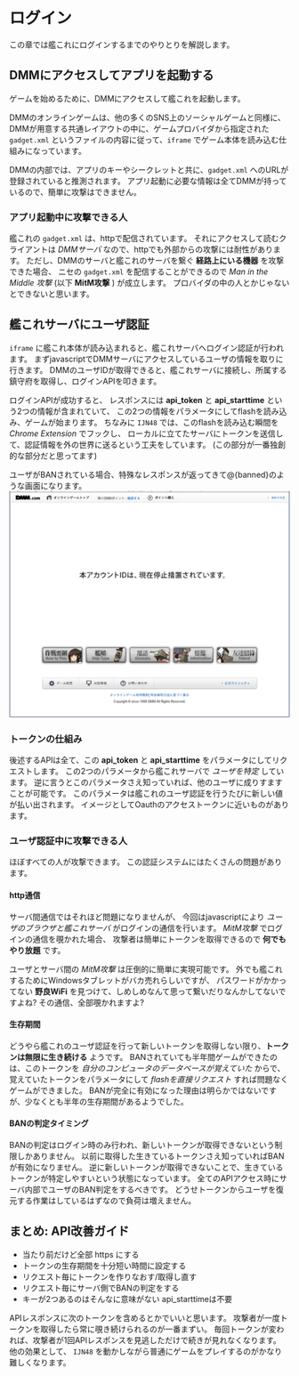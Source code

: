# ログイン

この章では艦これにログインするまでのやりとりを解説します。

## DMMにアクセスしてアプリを起動する

ゲームを始めるために、DMMにアクセスして艦これを起動します。

DMMのオンラインゲームは、他の多くのSNS上のソーシャルゲームと同様に、
DMMが用意する共通レイアウトの中に、ゲームプロバイダから指定された `gadget.xml` というファイルの内容に従って、`iframe` でゲーム本体を読み込む仕組みになっています。

DMMの内部では、アプリのキーやシークレットと共に、`gadget.xml` へのURLが登録されていると推測されます。
アプリ起動に必要な情報は全てDMMが持っているので、簡単に攻撃はできません。

### アプリ起動中に攻撃できる人

艦これの `gadget.xml` は、httpで配信されています。
それにアクセスして読むクライアントは *DMMサーバ* なので、httpでも外部からの攻撃には耐性があります。
ただし、DMMのサーバと艦これのサーバを繋ぐ **経路上にいる機器** を攻撃できた場合、
ニセの `gadget.xml` を配信することができるので *Man in the Middle 攻撃* (以下 **MitM攻撃** ) が成立します。
プロバイダの中の人とかじゃないとできないと思います。

## 艦これサーバにユーザ認証

`iframe` に艦これ本体が読み込まれると、艦これサーバへログイン認証が行われます。
まずjavascriptでDMMサーバにアクセスしているユーザの情報を取りに行きます。
DMMのユーザIDが取得できると、艦これサーバに接続し、所属する鎮守府を取得し、ログインAPIを叩きます。

ログインAPIが成功すると、
レスポンスには **api_token** と **api_starttime** という2つの情報が含まれていて、
この2つの情報をパラメータにしてflashを読み込み、ゲームが始まります。
ちなみに `IJN48` では、このflashを読み込む瞬間を *Chrome Extension* でフックし、
ローカルに立てたサーバにトークンを送信して、認証情報を外の世界に送るという工夫をしています。
(この部分が一番独創的な部分だと思ってます)

ユーザがBANされている場合、特殊なレスポンスが返ってきて@<img>{banned}のような画面になります。
![BAN画面](images/banned.png)

### トークンの仕組み

後述するAPIは全て、この **api_token** と **api_starttime** をパラメータにしてリクエストします。
この2つのパラメータから艦これサーバで *ユーザを特定* しています。
逆に言うとこのパラメータさえ知っていれば、他のユーザに成りすますことが可能です。
このパラメータは艦これのユーザ認証を行うたびに新しい値が払い出されます。
イメージとしてOauthのアクセストークンに近いものがあります。

### ユーザ認証中に攻撃できる人

ほぼすべての人が攻撃できます。
この認証システムにはたくさんの問題があります。

#### http通信

サーバ間通信ではそれほど問題になりませんが、
今回はjavascriptにより *ユーザのブラウザと艦これサーバ* がログインの通信を行います。
*MitM攻撃* でログインの通信を覗かれた場合、
攻撃者は簡単にトークンを取得できるので **何でもやり放題** です。

ユーザとサーバ間の *MitM攻撃* は圧倒的に簡単に実現可能です。
外でも艦これするためにWindowsタブレットがバカ売れらしいですが、
パスワードがかかってない **野良WiFi** を見つけて、しめしめなんて思って繋いだりなんかしてないですよね?
その通信、全部覗かれますよ?

#### 生存期間

どうやら艦これのユーザ認証を行って新しいトークンを取得しない限り、**トークンは無限に生き続ける** ようです。
BANされていても半年間ゲームができたのは、このトークンを *自分のコンピュータのデータベースが覚えていた* からで、覚えていたトークンをパラメータにして *flashを直接リクエスト* すれば問題なくゲームができました。
BANが完全に有効になった理由は明らかではないですが、少なくとも半年の生存期間があるようでした。

#### BANの判定タイミング

BANの判定はログイン時のみ行われ、新しいトークンが取得できないという制限しかありません。
以前に取得した生きているトークンさえ知っていればBANが有効になりません。
逆に新しいトークンが取得できないことで、生きているトークンが特定しやすいという状態になっています。
全てのAPIアクセス時にサーバ内部でユーザのBAN判定をするべきです。
どうせトークンからユーザを復元する作業はしているはずなので負荷は増えません。

## まとめ: API改善ガイド

- 当たり前だけど全部 https にする
- トークンの生存期間を十分短い時間に設定する
- リクエスト毎にトークンを作りなおす/取得し直す
- リクエスト毎にサーバ側でBANの判定をする
- キーが2つあるのはそんなに意味がない api_starttimeは不要

APIレスポンスに次のトークンを含めるとかでいいと思います。
攻撃者が一度トークンを取得したら常に覗き続けられるのが一番まずい。
毎回トークンが変われば、攻撃者が1回APIレスポンスを見逃しただけで続きが見れなくなります。
他の効果として、 `IJN48` を動かしながら普通にゲームをプレイするのがかなり難しくなります。
